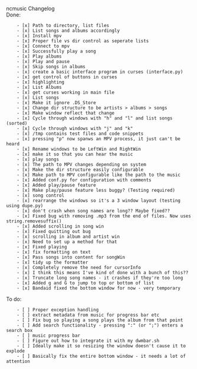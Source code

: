 ncmusic Changelog  
Done:

        - [x] Path to directory, list files  
        - [x] List songs and albums accordingly  
        - [x] Install mpv
        - [x] Proper file vs dir control as seperate lists
        - [x] Connect to mpv
        - [x] Successfully play a song
        - [x] Play albums
        - [x] Play and pause
        - [x] Skip songs in albums
        - [x] create a basic interface program in curses (interface.py)
        - [x] get control of buttons in curses
        - [x] highlighting
        - [x] List Albums
        - [x] get curses working in main file
        - [x] List songs
        - [x] Make it ignore .DS_Store
        - [x] Change dir structure to be artists > albums > songs
        - [x] Make window reflect that change
        - [x] Cycle through windows with "h" and "l" and list songs (sorted) 
        - [x] Cycle through windows with "j" and "k"
        - [x] /tmp contains test files and code snippets
        - [x] pressing "p" now spanws an MPV process, it just can't be heard
        - [x] Rename windows to be LeftWin and RightWin
        - [x] make it so that you can hear the music
        - [x] play songs
        - [x] The path to MPV changes depending on system
        - [x] Make the dir structure easily configurable
        - [x] Make path to MPV configurable like the path to the music
        - [x] Added conf.py for configuration with comments
        - [x] Added play/pause feature
        - [x] Make play/pause feature less buggy? (Testing required)
        - [x] song control
        - [x] rearrange the windows so it's a 3 window layout (testing using dupe.py)
        - [x] don't crash when song names are long?? Maybe fixed??
        - [x] Fixed bug with removing .mp3 from the end of files. Now uses string.removesuffix()
        - [x] Added scrolling in song win
        - [x] Fixed quitting out bug
        - [x] scrolling in album and artist win
        - [x] Need to set up a method for that
        - [x] Fixed playing
        - [x] fix formatting on text
        - [x] Pass songs into content for songWin
        - [x] tidy up the formatter
        - [x] Completely remove the need for cursorInfo
        - [x] I think this means I've kind of done with a bunch of this??
        - [x] Truncate long song names - it crashes if they're too long
        - [x] Added g and G to jump to top or bottom of list
        - [x] Bandaid fixed the bottom window for now - very temporary
To do:

        - [ ] Proper exception handling
        - [ ] extract metadata from music for progress bar etc
        - [ ] Fix bug so playing a song plays the album from that point
        - [ ] Add search functionality - pressing ":" (or ";") enters a search box
        - [ ] music progress bar
        - [ ] Figure out how to integrate it with my dwmbar.sh
        - [ ] Ideally make it so resizing the window doesn't cause it to explode
        - [ ] Basically fix the entire bottom window - it needs a lot of attention
